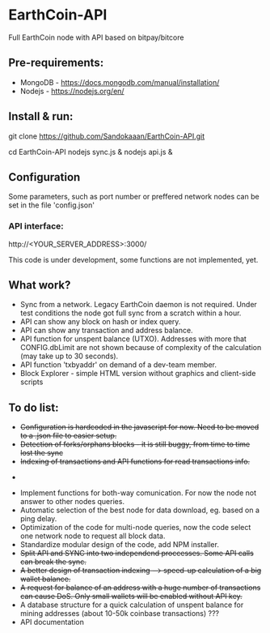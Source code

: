 # EarthCoin-API
Full EarthCoin node with API based on bitpay/bitcore


## Pre-requirements:
- MongoDB - https://docs.mongodb.com/manual/installation/
- Nodejs - https://nodejs.org/en/


## Install & run:

git clone https://github.com/Sandokaaan/EarthCoin-API.git 

cd EarthCoin-API
nodejs sync.js &
nodejs api.js &

## Configuration
Some parameters, such as port number or preffered network nodes can be set in the file 'config.json'


### API interface:
http://<YOUR_SERVER_ADDRESS>:3000/


This code is under development, some functions are not implemented, yet.


## What work?
- Sync from a network. Legacy EarthCoin daemon is not required. Under test conditions the node got full sync from a scratch within a hour.
- API can show any block on hash or index query.
- API can show any transaction and address balance.
- API function for unspent balance (UTXO). Addresses with more that CONFIG.dbLimit are not shown because of complexity of the calculation (may take up to 30 seconds).
- API function 'txbyaddr' on demand of a dev-team member.
- Block Explorer - simple HTML version without graphics and client-side scripts


## To do list:
- ~~Configuration is hardcoded in the javascript for now. Need to be moved to a .json file to easier setup.~~
- ~~Detection of forks/orphans blocks - it is still buggy, from time to time lost the sync~~
- ~~Indexing of transactions and API functions for read transactions info.~~
- ~~~Block explorer frontend based on the API.~~~
- Implement functions for both-way comunication. For now the node not answer to other nodes queries.
- Automatic selection of the best node for data download, eg. based on a ping delay.
- Optimization of the code for multi-node queries, now the code select one network node to request all block data.
- Standardize modular design of the code, add NPM installer.
- ~~Split API and SYNC into two independend proccesses. Some API calls can break the sync.~~
- ~~A better design of transaction indexing --> speed-up calculation of a big wallet balance.~~
- ~~A request for balance of an address with a huge number of transactions can cause DoS. Only small wallets will be enabled without API key.~~
- A database structure for a quick calculation of unspent balance for mining addresses (about 10-50k coinbase transactions) ???
- API documentation
